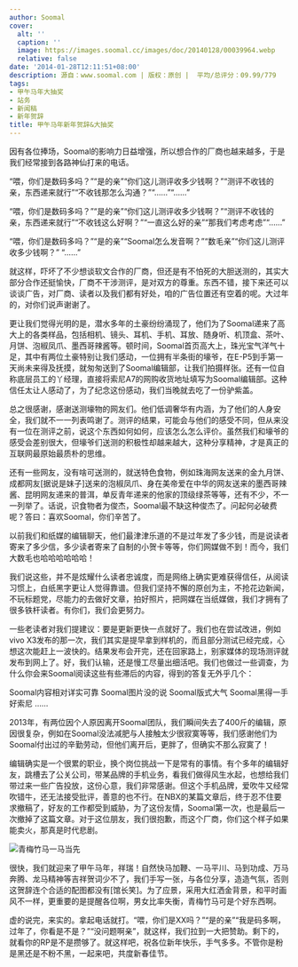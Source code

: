 ```yaml
---
author: Soomal
cover:
  alt: ''
  caption: ''
  image: https://images.soomal.cc/images/doc/20140128/00039964.webp
  relative: false
date: '2014-01-28T12:11:51+08:00'
description: 源自：www.soomal.com | 版权：原创 |  平均/总评分：09.99/779
tags:
- 甲午马年大抽奖
- 站务
- 新闻稿
- 新年贺辞
title: 甲午马年新年贺辞&大抽奖
---
```


因有各位捧场，Soomal的影响力日益增强，所以想合作的厂商也越来越多，于是我们经常接到各路神仙打来的电话。

“喂，你们是数码多吗？”“是的亲”“你们这儿测评收多少钱啊？”“测评不收钱的亲，东西递来就行”“不收钱那怎么沟通？”“……”“……”

“喂，你们是数码多吗？”“是的亲”“你们这儿测评收多少钱啊？”“测评不收钱的亲，东西递来就行”“不收钱这么好啊？”“一直这么好的亲”“那我们考虑考虑”“……”

“喂，你们是数码多吗？”“是的亲”“Soomal怎么发音啊？”“数毛亲”“你们这儿测评收多少钱啊？” “……”

就这样，吓坏了不少想谈软文合作的厂商，但还是有不怕死的大胆送测的，其实大部分合作还挺愉快，厂商不干涉测评，是对双方的尊重。东西不错，接下来还可以谈谈广告，对厂商、读者以及我们都有好处，咱的广告位置还有空着的呢。大过年的，对你们说声谢谢了。

更让我们觉得光明的是，潜水多年的土豪纷纷涌现了，他们为了Soomal递来了高大上的各类样品，包括相机、镜头、耳机、手机、耳放、随身听、机顶盒、茶叶、月饼、泡椒凤爪、墨西哥辣酱等。顿时间，Soomal首页高大上，珠光宝气洋气十足，其中有两位土豪特别让我们感动，一位拥有半条街的壕爷，在E-P5到手第一天尚未来得及抚摸，就匆匆送到了Soomal编辑部，让我们拍摄样张。还有一位自称底层员工的丫经理，直接将索尼A7的网购收货地址填写为Soomal编辑部。这种信任太让人感动了，为了纪念这份感动，我们当晚就去吃了一份驴紫盖。

总之很感谢，感谢送测壕物的网友们。他们低调奢华有内涵，为了他们的人身安全，我们就不一一列表鸣谢了。测评的结果，可能会与他们的感受不同，但从来没有一位在测评之前，说这个东西如何如何，应该怎么怎么评价。虽然我们和壕爷的感受会差别很大，但壕爷们送测的积极性却越来越大，这种分享精神，才是真正的互联网最原始最质朴的思维。

还有一些网友，没有啥可送测的，就送特色食物，例如珠海网友送来的金九月饼、成都网友[据说是妹子]送来的泡椒凤爪、身在美帝爱在中华的网友送来的墨西哥辣酱、昆明网友递来的普洱，单反青年递来的他家的顶级绿茶等等，还有不少，不一一列举了。话说，识食物者为俊杰，Soomal最不缺这种俊杰了。问起何必破费呢？答曰：喜欢Soomal，你们辛苦了。

以前我们和纸媒的编辑聊天，他们最津津乐道的不是过年发了多少钱，而是说读者寄来了多少信，多少读者寄来了自制的小贺卡等等，你们网媒做不到！而今，我们大数毛也哈哈哈哈哈哈！

我们说这些，并不是炫耀什么读者忠诚度，而是网络上确实更难获得信任，从阅读习惯上，白纸黑字更让人觉得靠谱。但我们坚持不懈的原创为主，不抢花边新闻，不玩标题党，尽能力的去做好文章，拍好照片，把网媒在当纸媒做，我们才拥有了很多铁杆读者。有你们，我们会更努力。

一些老读者对我们提建议：要是更新更快一点就好了。我们也在尝试改进，例如vivo X3发布的那一次，我们其实是提早拿到样机的，而且部分测试已经完成，心想这次能赶上一波快的。结果发布会开完，还在回家路上，别家媒体的现场测评就发布到网上了。好，我们认输，还是慢工尽量出细活吧。我们也做过一些调查，为什么你会来Soomal阅读这些有些滞后的内容，得到的答复无外乎几个：


Soomal内容相对详实可靠
Soomal图片没的说
Soomal版式大气
Soomal黑得一手好索尼
……

2013年，有两位因个人原因离开Soomal团队，我们瞬间失去了400斤的编辑，原因很复杂，例如在Soomal没法减肥与人接触太少很寂寞等等，我们感谢他们为Soomal付出过的辛勤劳动，但他们离开后，更胖了，但确实不那么寂寞了！

编辑确实是一个很累的职业，换个岗位挑战一下是常有的事情。有个多年的编辑好友，跳槽去了公关公司，带某品牌的手机业务，看我们做得风生水起，也想给我们带过来一些广告投放，这份心意，我们非常感谢。但这个手机品牌，爱吹牛又经常吹错牛，还无法接受批评，善意的也不行。在NBX的某篇文章后，终于忍不住要求撤稿了，好友的工作都受到威胁，为了这份友情，Soomal第一次，也是最后一次撤掉了这篇文章。对于这位朋友，我们很抱歉，而这个厂商，你们这个样子如果能卖火，那真是时代悲剧。

![青梅竹马一马当先](https://images.soomal.cc/images/doc/20140126/00039959.webp)




很快，我们就迎来了甲午马年，祥瑞！自然快马加鞭、一马平川、马到功成、万马奔腾、龙马精神等吉祥贺词少不了，我们手写一张，与各位分享，造造气氛，否则这贺辞连个合适的配图都没有[馆长笑]。为了应景，采用大红洒金背景，和平时画风不一样，更重要的是提醒各位啊，男女比率失衡，青梅竹马可是个好东西啊。

虚的说完，来实的。拿起电话就打。“喂，你们是XX吗？”“是的亲”“我是码多啊，过年了，你看是不是？”“没问题啊亲”，就这样，我们拉到一大把赞助。剩下的，就看你的RP是不是攒够了。就这样吧，祝各位新年快乐，手气多多。不管你是粉是黑还是不粉不黑，一起来吧，共度新春佳节。